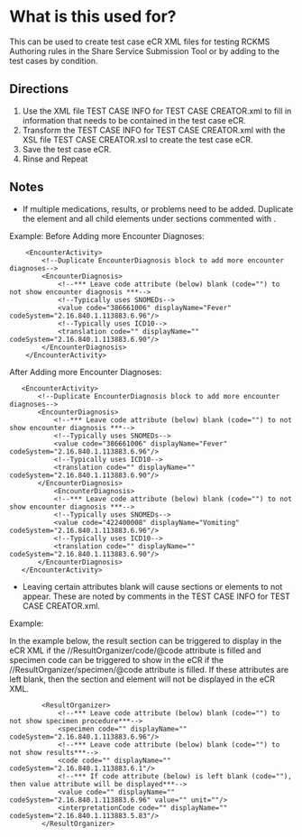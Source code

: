 # What is this used for?
This can be used to create test case eCR XML files for testing RCKMS Authoring rules in the Share Service Submission Tool or by adding to the test cases by condition. 


## Directions

1. Use the XML file TEST CASE INFO for TEST CASE CREATOR.xml to fill in information that needs to be contained in the test case eCR.
2. Transform the TEST CASE INFO for TEST CASE CREATOR.xml with the XSL file TEST CASE CREATOR.xsl to create the test case eCR.
3. Save the test case eCR.
4. Rinse and Repeat

## Notes

- If multiple medications, results, or problems need to be added. Duplicate the element and all child elements under sections commented with <!--Duplicate AdministeredMeds block to add more ...-->.
  
Example:
Before Adding more Encounter Diagnoses:
```
  	<EncounterActivity>
		<!--Duplicate EncounterDiagnosis block to add more encounter diagnoses-->
		<EncounterDiagnosis>
			<!--*** Leave code attribute (below) blank (code="") to not show encounter diagnosis ***-->
			<!--Typically uses SNOMEDs-->
			<value code="386661006" displayName="Fever" codeSystem="2.16.840.1.113883.6.96"/>
			<!--Typically uses ICD10-->
			<translation code="" displayName="" codeSystem="2.16.840.1.113883.6.90"/>
		</EncounterDiagnosis>
	</EncounterActivity>
```

 After Adding more Encounter Diagnoses:
 ```
 	<EncounterActivity>
		<!--Duplicate EncounterDiagnosis block to add more encounter diagnoses-->
		<EncounterDiagnosis>
			<!--*** Leave code attribute (below) blank (code="") to not show encounter diagnosis ***-->
			<!--Typically uses SNOMEDs-->
			<value code="386661006" displayName="Fever" codeSystem="2.16.840.1.113883.6.96"/>
			<!--Typically uses ICD10-->
			<translation code="" displayName="" codeSystem="2.16.840.1.113883.6.90"/>
		</EncounterDiagnosis>
    		<EncounterDiagnosis>
			<!--*** Leave code attribute (below) blank (code="") to not show encounter diagnosis ***-->
			<!--Typically uses SNOMEDs-->
			<value code="422400008" displayName="Vomiting" codeSystem="2.16.840.1.113883.6.96"/>
			<!--Typically uses ICD10-->
			<translation code="" displayName="" codeSystem="2.16.840.1.113883.6.90"/>
		</EncounterDiagnosis>
	</EncounterActivity>
```

 - Leaving certain attributes blank will cause sections or elements to not appear. These are noted by comments in the TEST CASE INFO for TEST CASE CREATOR.xml.

Example:

In the example below, the result section can be triggered to display in the eCR XML if the //ResultOrganizer/code/@code attribute is filled and specimen code can be triggered to show in the eCR if the //ResultOrganizer/specimen/@code attribute is filled. If these attributes are left blank, then the section and element will not be displayed in the eCR XML. 
```
   		<ResultOrganizer>
			<!--*** Leave code attribute (below) blank (code="") to not show specimen procedure***-->
			<specimen code="" displayName="" codeSystem="2.16.840.1.113883.6.96"/>
			<!--*** Leave code attribute (below) blank (code="") to not show results***-->
			<code code="" displayName="" codeSystem="2.16.840.1.113883.6.1"/>
			<!--*** If code attribute (below) is left blank (code=""), then value attribute will be displayed***-->
			<value code="" displayName="" codeSystem="2.16.840.1.113883.6.96" value="" unit=""/>
			<interpretationCode code="" displayName="" codeSystem="2.16.840.1.113883.5.83"/>
		</ResultOrganizer>
```

